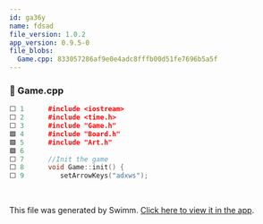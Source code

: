 ```yaml
---
id: ga36y
name: fdsad
file_version: 1.0.2
app_version: 0.9.5-0
file_blobs:
  Game.cpp: 833057286af9e0e4adc8fffb00d51fe7696b5a5f
---
```




<!-- NOTE-swimm-snippet: the lines below link your snippet to Swimm -->
### 📄 Game.cpp
```c++
⬜ 1      #include <iostream>
⬜ 2      #include <time.h>
⬜ 3      #include "Game.h"
🟩 4      #include "Board.h"
🟩 5      #include "Art.h"
🟩 6      
⬜ 7      //Init the game
⬜ 8      void Game::init() {
⬜ 9      	setArrowKeys("adxws");
```

<br/>

This file was generated by Swimm. [Click here to view it in the app](https://swimm-web-app.web.app/repos/Z2l0aHViJTNBJTNBVGV0cmlzLS0tVjIlM0ElM0FEYW5pZWxDNw==/docs/ga36y).